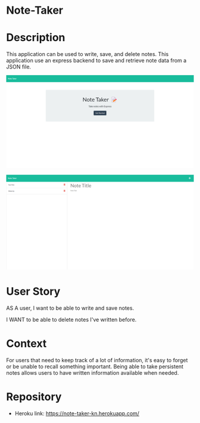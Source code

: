 # Note-Taker


# Description

This application can be used to write, save, and delete notes. This application use an express backend to save and retrieve note data from a JSON file.

 ![Screenshot](/screenshot/screenshot.png)


 ![Screenshot](/screenshot/screenshot1.png)



# User Story
AS A user, I want to be able to write and save notes.

I WANT to be able to delete notes I've written before.



# Context
For users that need to keep track of a lot of information, it's easy to forget or be unable to recall something important. Being able to take persistent notes allows users to have written information available when needed.

# Repository
  * Heroku link: https://note-taker-kn.herokuapp.com/
